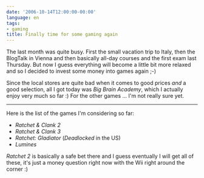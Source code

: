```yaml
---
date: '2006-10-14T12:00:00-00:00'
language: en
tags:
- gaming
title: Finally time for some gaming again
---
```



The last month was quite busy. First the small vacation trip to Italy, then the BlogTalk in Vienna and then basically all-day courses and the first exam last Thursday. But now I guess everything will become a little bit more relaxed and so I decided to invest some money into games again ;-)

Since the local stores are quite bad when it comes to good prices _and_ a good selection, all I got today was _Big Brain Academy_, which I actually enjoy very much so far :) For the other games ... I'm not really sure yet. 



-------------------------------



Here is the list of the games I'm considering so far:

* _Ratchet &amp; Clank 2_
* _Ratchet &amp; Clank 3_
* _Ratchet: Gladiator_ (_Deadlocked_ in the US)
* _Lumines_

_Ratchet 2_ is basically a safe bet there and I guess eventually I will get all of these, it's just a money question right now with the Wii right around the corner :)